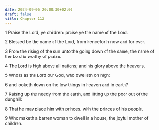 ```yaml
---
date: 2024-09-06 20:00:30+02:00
draft: false
title: Chapter 112
---
```




1 Praise the Lord, ye children: praise ye the name of the Lord.

2 Blessed be the name of the Lord, from henceforth now and for ever.

3 From the rising of the sun unto the going down of the same, the name of the Lord is worthy of praise.

4 The Lord is high above all nations; and his glory above the heavens.

5 Who is as the Lord our God, who dwelleth on high:

6 and looketh down on the low things in heaven and in earth?

7 Raising up the needy from the earth, and lifting up the poor out of the dunghill:

8 That he may place him with princes, with the princes of his people.

9 Who maketh a barren woman to dwell in a house, the joyful mother of children.

